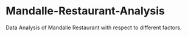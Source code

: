 # Mandalle-Restaurant-Analysis
Data Analysis of Mandalle Restaurant with respect to different factors.
